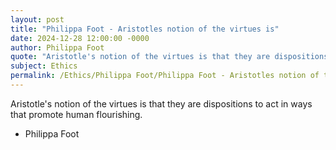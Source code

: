 ```yaml
---
layout: post
title: "Philippa Foot - Aristotles notion of the virtues is"
date: 2024-12-28 12:00:00 -0000
author: Philippa Foot
quote: "Aristotle's notion of the virtues is that they are dispositions to act in ways that promote human flourishing."
subject: Ethics
permalink: /Ethics/Philippa Foot/Philippa Foot - Aristotles notion of the virtues is
---
```


Aristotle's notion of the virtues is that they are dispositions to act in ways that promote human flourishing.

- Philippa Foot
